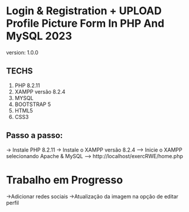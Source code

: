 # Login & Registration + UPLOAD Profile Picture Form In PHP And MySQL 2023

version: 1.0.0

## TECHS

1. PHP 8.2.11
2. XAMPP versão 8.2.4
3. MYSQL
4. BOOTSTRAP 5
5. HTML5
6. CSS3

## Passo a passo:

-> Instale PHP 8.2.11
-> Instale o XAMPP versão 8.2.4
--> Inicie o XAMPP selecionando Apache & MySQL
--> http://localhost/exercRWE/home.php

# Trabalho em Progresso

->Adicionar redes sociais
->Atualização da imagem na opção de editar perfil
